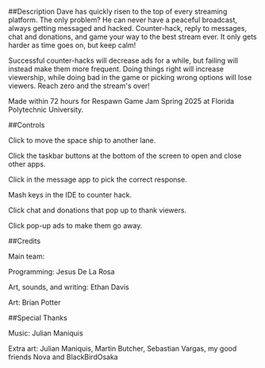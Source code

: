 ##Description
Dave has quickly risen to the top of every streaming platform. The only problem? He can never have a peaceful broadcast, always getting messaged and hacked. Counter-hack, reply to messages, chat and donations, and game your way to the best stream ever. It only gets harder as time goes on, but keep calm!

Successful counter-hacks will decrease ads for a while, but failing will instead make them more frequent. Doing things right will increase viewership, while doing bad in the game or picking wrong options will lose viewers. Reach zero and the stream's over!

Made within 72 hours for Respawn Game Jam Spring 2025 at Florida Polytechnic University.



##Controls

Click to move the space ship to another lane.

Click the taskbar buttons at the bottom of the screen to open and close other apps.

Click in the message app to pick the correct response.

Mash keys in the IDE to counter hack.

Click chat and donations that pop up to thank viewers.

Click pop-up ads to make them go away.





##Credits

Main team:

Programming: Jesus De La Rosa

Art, sounds, and writing: Ethan Davis

Art: Brian Potter



##Special Thanks

Music: Julian Maniquis

Extra art: Julian Maniquis, Martin Butcher, Sebastian Vargas, my good friends Nova and BlackBirdOsaka
